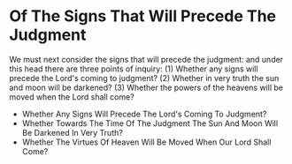 # Of The Signs That Will Precede The Judgment

We must next consider the signs that will precede the judgment: and under this head there are three points of inquiry:
(1) Whether any signs will precede the Lord's coming to judgment?
(2) Whether in very truth the sun and moon will be darkened?
(3) Whether the powers of the heavens will be moved when the Lord shall come?

* Whether Any Signs Will Precede The Lord's Coming To Judgment?
* Whether Towards The Time Of The Judgment The Sun And Moon Will Be Darkened In Very Truth?
* Whether The Virtues Of Heaven Will Be Moved When Our Lord Shall Come?
